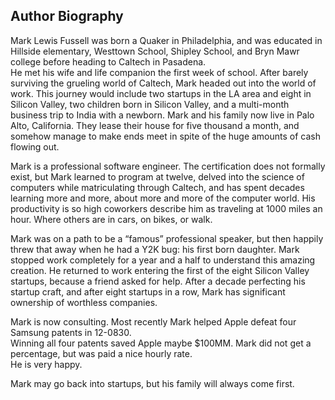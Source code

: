 ## Author Biography

Mark Lewis Fussell was born a Quaker in Philadelphia, and was educated in Hillside elementary, 
Westtown School, Shipley School, and Bryn Mawr college before heading to Caltech in Pasadena.  
He met his wife and life companion the first week of school.  After barely surviving the grueling world of Caltech, 
Mark headed out into the world of work.  This journey would include two startups in the LA area and eight in 
Silicon Valley, two children born in Silicon Valley, and a multi-month business trip to India with a newborn. 
Mark and his family now live in Palo Alto, California.  They lease their house for five thousand a month, and 
somehow manage to make ends meet in spite of the huge amounts of cash flowing out.

Mark is a professional software engineer.  The certification does not formally exist, but Mark learned to program 
at twelve, delved into the science of computers while matriculating through Caltech, and has spent decades learning 
more and more, about more and more of the computer world. His productivity is so high coworkers describe him as 
traveling at 1000 miles an hour.  Where others are in cars, on bikes, or walk.

Mark was on a path to be a “famous” professional speaker, but then happily threw that away when he had a 
Y2K bug: his first born daughter.  Mark stopped work completely for a year and a half to understand this 
amazing creation.  He returned to work entering the first of the eight Silicon Valley startups, because a 
friend asked for help.  After a decade perfecting his startup craft, and after eight startups in a row, 
Mark has significant ownership of worthless companies.

Mark is now consulting.  Most recently Mark helped Apple defeat four Samsung patents in 12-0830.  
Winning all four patents saved Apple maybe $100MM.  Mark did not get a percentage, but was paid a nice hourly rate.  
He is very happy.

Mark may go back into startups, but his family will always come first.

